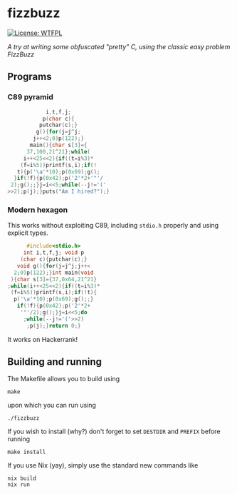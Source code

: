 # fizzbuzz

[![License: WTFPL](https://img.shields.io/badge/License-WTFPL-brightgreen.svg)](http://www.wtfpl.net/about/)

*A try at writing some obfuscated "pretty" C, using the classic easy problem
FizzBuzz*

## Programs

### C89 pyramid

```c
            i,t,f,j;
           p(char c){
          putchar(c);}
         g(){for(j=j^j;
        j++<2;0)p(122);}
       main(){char s[3]={
      37,100,21^21};while(
     i++<25<<2){if((t=i%3)*
    (f=i%5))printf(s,i);if(!
   t){p('\a'*10);p(0x69);g();
  }if(!f){p(0x42);p('2'*2+'"'/
 2);g();;}j=i<<5;while(--j!='('
>>2);p(j);}puts("Am I hired?");}
```

### Modern hexagon

This works without exploiting C89, including `stdio.h` properly and using
explicit types.

```c
      #include<stdio.h>
     int i,t,f,j; void p
    (char c){putchar(c);}
   void g(){for(j=j^j;j++<
  2;0)p(122);}int main(void
 ){char s[3]={37,0x64,21^21}
;while(i++<25<<2){if((t=i%3)*
 (f=i%5))printf(s,i);if(!t){
  p('\a'*10);p(0x69);g();;}
   if(!f){p(0x42);p('2'*2+
    '"'/2);g();}j=i<<5;do
     ;while(--j!='('>>2)
      ;p(j);}return 0;}
```

It works on Hackerrank!

## Building and running

The Makefile allows you to build using

    make

upon which you can run using

    ./fizzbuzz

If you wish to install (why?) don't forget to set `DESTDIR` and `PREFIX` before
running

    make install

If you use Nix (yay), simply use the standard new commands like

    nix build
    nix run
